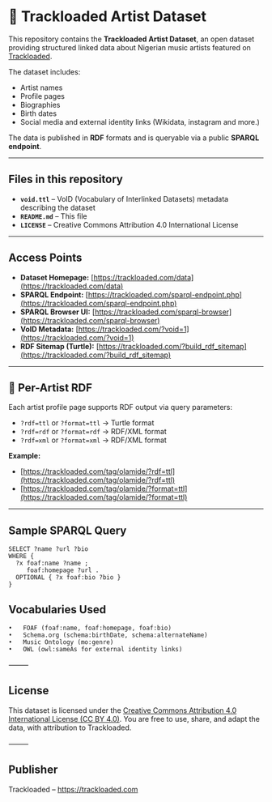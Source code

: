 # 🎼 Trackloaded Artist Dataset

This repository contains the **Trackloaded Artist Dataset**, an open dataset providing structured linked data about Nigerian music artists featured on [Trackloaded](https://trackloaded.com/).

The dataset includes:
- Artist names
- Profile pages
- Biographies
- Birth dates
- Social media and external identity links (Wikidata, instagram and more.)

The data is published in **RDF** formats and is queryable via a public **SPARQL endpoint**.

---

## Files in this repository
- **`void.ttl`** – VoID (Vocabulary of Interlinked Datasets) metadata describing the dataset  
- **`README.md`** – This file  
- **`LICENSE`** – Creative Commons Attribution 4.0 International License

---

## Access Points
- **Dataset Homepage:** [https://trackloaded.com/data](https://trackloaded.com/data)  
- **SPARQL Endpoint:** [https://trackloaded.com/sparql-endpoint.php](https://trackloaded.com/sparql-endpoint.php)  
- **SPARQL Browser UI:** [https://trackloaded.com/sparql-browser](https://trackloaded.com/sparql-browser)  
- **VoID Metadata:** [https://trackloaded.com/?void=1](https://trackloaded.com/?void=1)  
- **RDF Sitemap (Turtle):** [https://trackloaded.com/?build_rdf_sitemap](https://trackloaded.com/?build_rdf_sitemap)  

---

## 📄 Per-Artist RDF
Each artist profile page supports RDF output via query parameters:

- `?rdf=ttl` or `?format=ttl` → Turtle format  
- `?rdf=rdf` or `?format=rdf` → RDF/XML format  
- `?rdf=xml` or `?format=xml` → RDF/XML format  

**Example:**  
- [https://trackloaded.com/tag/olamide/?rdf=ttl](https://trackloaded.com/tag/olamide/?rdf=ttl)  
- [https://trackloaded.com/tag/olamide/?format=ttl](https://trackloaded.com/tag/olamide/?format=ttl)

---

## Sample SPARQL Query
```sparql
SELECT ?name ?url ?bio
WHERE {
  ?x foaf:name ?name ;
     foaf:homepage ?url .
  OPTIONAL { ?x foaf:bio ?bio }
}

```
## Vocabularies Used
	•	FOAF (foaf:name, foaf:homepage, foaf:bio)
	•	Schema.org (schema:birthDate, schema:alternateName)
	•	Music Ontology (mo:genre)
	•	OWL (owl:sameAs for external identity links)


⸻

## License

This dataset is licensed under the
[Creative Commons Attribution 4.0 International License (CC BY 4.0)](https://trackloaded.com/tag/olamide/?format=ttl).
You are free to use, share, and adapt the data, with attribution to Trackloaded.

⸻

## Publisher

Trackloaded – https://trackloaded.com
